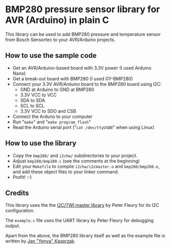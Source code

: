 # BMP280 pressure sensor library for AVR (Arduino) in plain C

This library can be used to add BMP280 pressure and temperature
sensor from Bosch Sensortec to your AVR/Arduino projects.

## How to use the sample code

* Get an AVR/Arduino-based board with 3.3V power (I used Arduino Nano)
* Get a break-out board with BMP280 (I used GY-BMP280)
* Connect your 3.3V AVR/Arduino board to the BMP280 board using I2C:
	- GND at Arduino to GND at BMP280
	- 3.3V VCC to VCC
	- SDA to SDA
	- SCL to SCL
	- 3.3V VCC to SDO and CSB
* Connect the Arduno to your computer
* Run "`make`" and "`make program_flash`"
* Read the Arduino serial port ("`cat /dev/ttyUSB0`" when using Linux)

## How to use the library

* Copy the `bmp280/` and `i2chw/` subdirectories to your project.
* Adjust `bmp280/bmp280.c` (see the comments at the beginning)
* Edit your `Makefile` to compile `i2chw/i2cmaster.o` and `bmp280/bmp280.o`,
	and add these object files to your linker command.
* Profit! :-)

## Credits

This library uses the the [I2C/TWI master library](http://homepage.hispeed.ch/peterfleury/doxygen/avr-gcc-libraries/group__pfleury__ic2master.html) by Peter Fleury for its I2C configuration.

The `example.c` file uses the UART library by Peter Fleury for debugging output.

Apart from the above, the BMP280 library itself as well as the example file
is written by [Jan "Yenya" Kasprzak](https://www.fi.muni.cz/~kas/).



